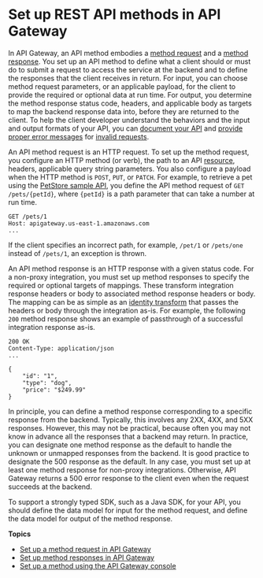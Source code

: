 # Set up REST API methods in API Gateway<a name="how-to-method-settings"></a>

 In API Gateway, an API method embodies a [method request](https://docs.aws.amazon.com/apigateway/latest/api/API_Method.html) and a [method response](https://docs.aws.amazon.com/apigateway/latest/api/API_MethodResponse.html)\. You set up an API method to define what a client should or must do to submit a request to access the service at the backend and to define the responses that the client receives in return\. For input, you can choose method request parameters, or an applicable payload, for the client to provide the required or optional data at run time\. For output, you determine the method response status code, headers, and applicable body as targets to map the backend response data into, before they are returned to the client\. To help the client developer understand the behaviors and the input and output formats of your API, you can [document your API](api-gateway-documenting-api.md) and [provide proper error messages](api-gateway-gatewayResponse-definition.md#customize-gateway-responses) for [invalid requests](api-gateway-method-request-validation.md)\. 

An API method request is an HTTP request\. To set up the method request, you configure an HTTP method \(or verb\), the path to an API [resource](https://docs.aws.amazon.com/apigateway/latest/api/API_Resource.html), headers, applicable query string parameters\. You also configure a payload when the HTTP method is `POST`, `PUT`, or `PATCH`\. For example, to retrieve a pet using the [PetStore sample API](api-gateway-create-api-from-example.md), you define the API method request of `GET /pets/{petId}`, where `{petId}` is a path parameter that can take a number at run time\.

```
GET /pets/1
Host: apigateway.us-east-1.amazonaws.com
...
```

If the client specifies an incorrect path, for example, `/pet/1` or `/pets/one` instead of `/pets/1`, an exception is thrown\.

An API method response is an HTTP response with a given status code\. For a non\-proxy integration, you must set up method responses to specify the required or optional targets of mappings\. These transform integration response headers or body to associated method response headers or body\. The mapping can be as simple as an [identity transform](https://en.wikipedia.org/wiki/Identity_transform) that passes the headers or body through the integration as\-is\. For example, the following `200` method response shows an example of passthrough of a successful integration response as\-is\.

```
200 OK 
Content-Type: application/json
...

{
    "id": "1",
    "type": "dog",
    "price": "$249.99"
}
```

In principle, you can define a method response corresponding to a specific response from the backend\. Typically, this involves any 2XX, 4XX, and 5XX responses\. However, this may not be practical, because often you may not know in advance all the responses that a backend may return\. In practice, you can designate one method response as the default to handle the unknown or unmapped responses from the backend\. It is good practice to designate the 500 response as the default\. In any case, you must set up at least one method response for non\-proxy integrations\. Otherwise, API Gateway returns a 500 error response to the client even when the request succeeds at the backend\.

 To support a strongly typed SDK, such as a Java SDK, for your API, you should define the data model for input for the method request, and define the data model for output of the method response\. 

**Topics**
+ [Set up a method request in API Gateway](api-gateway-method-settings-method-request.md)
+ [Set up method responses in API Gateway](api-gateway-method-settings-method-response.md)
+ [Set up a method using the API Gateway console](how-to-set-up-method-using-console.md)